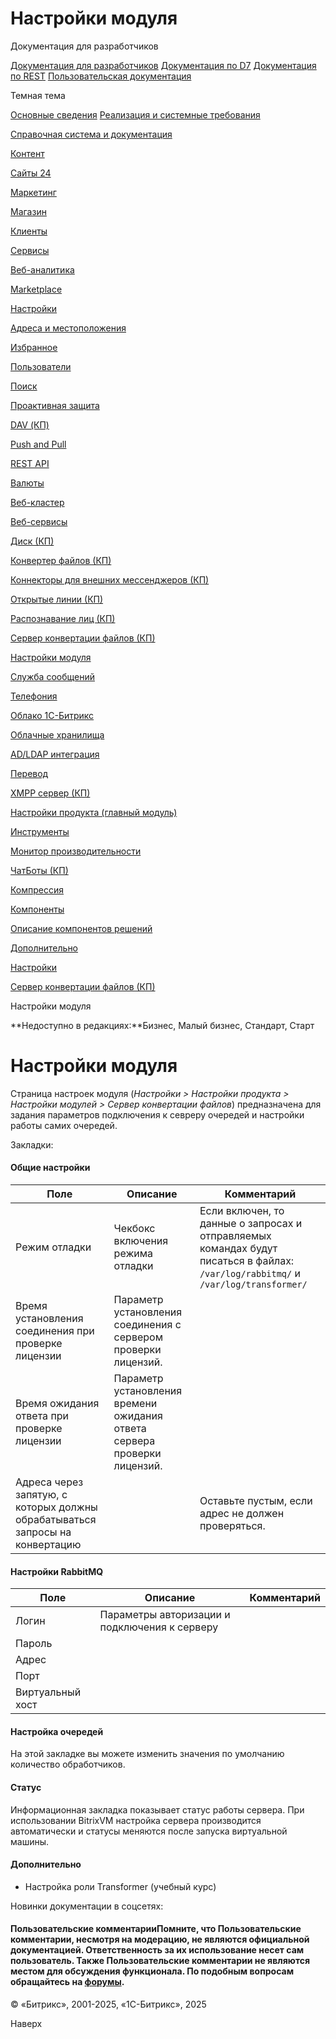 # Настройки модуля

Документация для разработчиков

[Документация для разработчиков](https://dev.1c-bitrix.ru/api_help/)
[Документация по D7](https://dev.1c-bitrix.ru/api_d7/)
[Документация по REST](https://dev.1c-bitrix.ru/rest_help/)
[Пользовательская документация](https://dev.1c-bitrix.ru/user_help/)

Темная тема

[Основные сведения](/user_help/index.php)
[Реализация и системные требования](/user_help/reqintro.php)

[Справочная система и документация](/user_help/help/index.php)

[Контент](/user_help/content/index.php)

[Сайты 24](/user_help/sites24/index.php)

[Маркетинг](/user_help/marketing/index.php)

[Магазин](/user_help/store/index.php)

[Клиенты](/user_help/clients/index.php)

[Сервисы](/user_help/service/index.php)

[Веб-аналитика](/user_help/statistic/index.php)

[Marketplace](/user_help/marketplace/index.php)

[Настройки](/user_help/settings/index.php)

[Адреса и местоположения](/user_help/settings/location/index.php)

[Избранное](/user_help/settings/favorites/index.php)

[Пользователи](/user_help/settings/users/index.php)

[Поиск](/user_help/settings/search/index.php)

[Проактивная защита](/user_help/settings/security/index.php)

[DAV (КП)](/user_help/settings/dav/index.php)

[Push and Pull](/user_help/settings/pull/index.php)

[REST API](/user_help/settings/rest_api/index.php)

[Валюты](/user_help/settings/currency/index.php)

[Веб-кластер](/user_help/settings/cluster/index.php)

[Веб-сервисы](/user_help/settings/webservice/index.php)

[Диск (КП)](/user_help/settings/disk/index.php)

[Конвертер файлов (КП)](/user_help/settings/transformer/index.php)

[Коннекторы для внешних мессенджеров (КП)](/user_help/settings/imconnector/index.php)

[Открытые линии (КП)](/user_help/settings/imopenlines/index.php)

[Распознавание лиц (КП)](/user_help/settings/faceid/index.php)

[Сервер конвертации файлов (КП)](/user_help/settings/transformercontroller/index.php)

[Настройки модуля](/user_help/settings/transformercontroller/setting.php)

[Служба сообщений](/user_help/settings/message_service/index.php)

[Телефония](/user_help/settings/voximplant/index.php)

[Облако 1С-Битрикс](/user_help/settings/bitrixcloud/index.php)

[Облачные хранилища](/user_help/settings/clouds/index.php)

[AD/LDAP интеграция](/user_help/settings/ldap/index.php)

[Перевод](/user_help/settings/translate/index.php)

[XMPP сервер (КП)](/user_help/settings/xmpp/index.php)

[Настройки продукта (главный модуль)](/user_help/settings/settings/index.php)

[Инструменты](/user_help/settings/utilities/index.php)

[Монитор производительности](/user_help/settings/perfmon/index.php)

[ЧатБоты (КП)](/user_help/settings/imbot/index.php)

[Компрессия](/user_help/settings/compression/index.php)

[Компоненты](/user_help/components/index.php)

[Описание компонентов решений](/user_help/description_decisions/index.php)

[Дополнительно](/user_help/additional/index.php)

[Настройки](/user_help/settings/index.php)

[Сервер конвертации файлов (КП)](/user_help/settings/transformercontroller/index.php)

Настройки модуля

**Недоступно в редакциях:**Бизнес, Малый бизнес, Стандарт, Старт

# Настройки модуля

Страница настроек модуля (*Настройки > Настройки продукта > Настройки модулей > Сервер конвертации файлов*) предназначена для задания параметров подключения к севреру очередей и настройки работы самих очередей.

Закладки:

#### Общие настройки

| Поле | Описание | Комментарий |
| --- | --- | --- |
| Режим отладки | Чекбокс включения режима отладки | Если включен, то данные о запросах и отправляемых командах будут писаться в файлах: `/var/log/rabbitmq/` и `/var/log/transformer/` |
| Время установления соединения при проверке лицензии | Параметр установления соединения с сервером проверки лицензий. |  |
| Время ожидания ответа при проверке лицензии | Параметр установления времени ожидания ответа сервера проверки лицензий. |  |
| Адреса через запятую, с которых должны обрабатываться запросы на конвертацию |  | Оставьте пустым, если адрес не должен проверяться. |

#### Настройки RabbitMQ

| Поле | Описание | Комментарий |
| --- | --- | --- |
| Логин | Параметры авторизации и подключения к серверу |  |
| Пароль |  |
| Адрес |  |
| Порт |  |
| Виртуальный хост |  |

#### Настройка очередей

На этой закладке вы можете изменить значения по умолчанию количество обработчиков.

#### Статус

Информационная закладка показывает статус работы сервера. При использовании BitrixVM настройка сервера производится автоматически и статусы меняются после запуска виртуальной машины.

#### Дополнительно

* Настройка роли Transformer (учебный курс)

Новинки документации в соцсетях:

#### Пользовательские комментарииПомните, что Пользовательские комментарии, несмотря на модерацию, не являются официальной документацией. Ответственность за их использование несет сам пользователь. Также Пользовательские комментарии не являются местом для обсуждения функционала. По подобным вопросам обращайтесь на [форумы](http://dev.1c-bitrix.ru/community/forums/group1/).

© «Битрикс», 2001-2025, «1С-Битрикс», 2025

Наверх